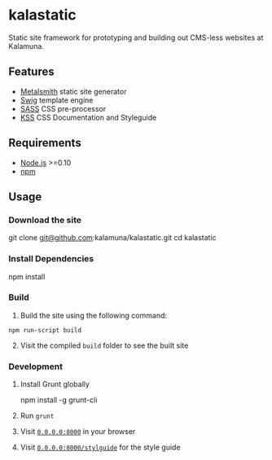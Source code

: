 kalastatic
==========

Static site framework for prototyping and building out CMS-less websites at Kalamuna.

## Features

* [Metalsmith](http://www.metalsmith.io) static site generator
* [Swig](https://paularmstrong.github.io/swig/) template engine
* [SASS](http://sass-lang.com) CSS pre-processor
* [KSS](http://http://warpspire.com/kss/) CSS Documentation and Styleguide



## Requirements

* [Node.js](http://nodejs.org/) >=0.10
* [npm](http://npmjs.org)


## Usage

### Download the site

git clone git@github.com:kalamuna/kalastatic.git
cd kalastatic


### Install Dependencies

npm install


### Build

1. Build the site using the following command:

```
npm run-script build
```

2. Visit the compiled `build` folder to see the built site


### Development

1. Install Grunt globally

    npm install -g grunt-cli

2. Run `grunt`

3. Visit [`0.0.0.0:8000`](http://0.0.0.0:8000) in your browser

4. Visit [`0.0.0.0:8000/stylguide`](http://0.0.0.0:8000/styleguide) for the style guide
